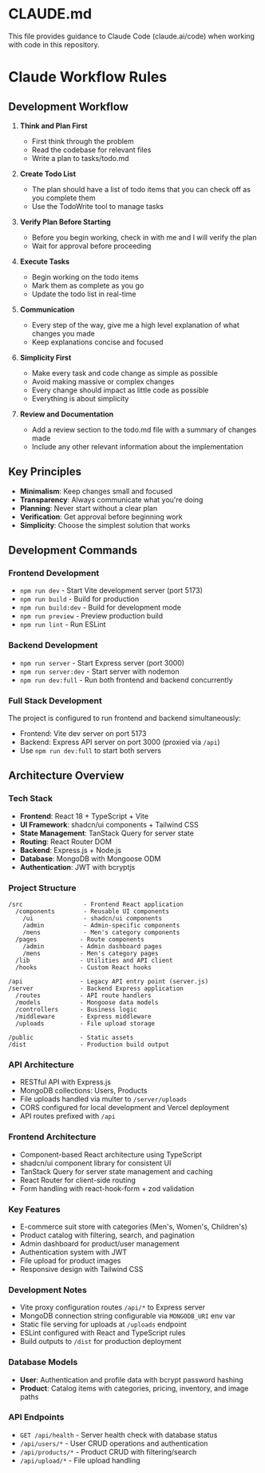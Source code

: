 # CLAUDE.md

This file provides guidance to Claude Code (claude.ai/code) when working with code in this repository.

# Claude Workflow Rules

## Development Workflow

1. **Think and Plan First**
   - First think through the problem
   - Read the codebase for relevant files
   - Write a plan to tasks/todo.md

2. **Create Todo List**
   - The plan should have a list of todo items that you can check off as you complete them
   - Use the TodoWrite tool to manage tasks

3. **Verify Plan Before Starting**
   - Before you begin working, check in with me and I will verify the plan
   - Wait for approval before proceeding

4. **Execute Tasks**
   - Begin working on the todo items
   - Mark them as complete as you go
   - Update the todo list in real-time

5. **Communication**
   - Every step of the way, give me a high level explanation of what changes you made
   - Keep explanations concise and focused

6. **Simplicity First**
   - Make every task and code change as simple as possible
   - Avoid making massive or complex changes
   - Every change should impact as little code as possible
   - Everything is about simplicity

7. **Review and Documentation**
   - Add a review section to the todo.md file with a summary of changes made
   - Include any other relevant information about the implementation

## Key Principles

- **Minimalism**: Keep changes small and focused
- **Transparency**: Always communicate what you're doing
- **Planning**: Never start without a clear plan
- **Verification**: Get approval before beginning work
- **Simplicity**: Choose the simplest solution that works

## Development Commands

### Frontend Development
- `npm run dev` - Start Vite development server (port 5173)
- `npm run build` - Build for production 
- `npm run build:dev` - Build for development mode
- `npm run preview` - Preview production build
- `npm run lint` - Run ESLint

### Backend Development  
- `npm run server` - Start Express server (port 3000)
- `npm run server:dev` - Start server with nodemon
- `npm run dev:full` - Run both frontend and backend concurrently

### Full Stack Development
The project is configured to run frontend and backend simultaneously:
- Frontend: Vite dev server on port 5173
- Backend: Express API server on port 3000 (proxied via `/api`)
- Use `npm run dev:full` to start both servers

## Architecture Overview

### Tech Stack
- **Frontend**: React 18 + TypeScript + Vite
- **UI Framework**: shadcn/ui components + Tailwind CSS
- **State Management**: TanStack Query for server state
- **Routing**: React Router DOM
- **Backend**: Express.js + Node.js
- **Database**: MongoDB with Mongoose ODM
- **Authentication**: JWT with bcryptjs

### Project Structure

```
/src                 - Frontend React application
  /components        - Reusable UI components
    /ui              - shadcn/ui components  
    /admin           - Admin-specific components
    /mens            - Men's category components
  /pages            - Route components
    /admin          - Admin dashboard pages
    /mens           - Men's category pages  
  /lib              - Utilities and API client
  /hooks            - Custom React hooks

/api                - Legacy API entry point (server.js)
/server             - Backend Express application
  /routes           - API route handlers
  /models           - Mongoose data models
  /controllers      - Business logic
  /middleware       - Express middleware
  /uploads          - File upload storage

/public             - Static assets
/dist               - Production build output
```

### API Architecture
- RESTful API with Express.js
- MongoDB collections: Users, Products
- File uploads handled via multer to `/server/uploads`
- CORS configured for local development and Vercel deployment
- API routes prefixed with `/api`

### Frontend Architecture
- Component-based React architecture using TypeScript
- shadcn/ui component library for consistent UI
- TanStack Query for server state management and caching
- React Router for client-side routing
- Form handling with react-hook-form + zod validation

### Key Features
- E-commerce suit store with categories (Men's, Women's, Children's)
- Product catalog with filtering, search, and pagination
- Admin dashboard for product/user management
- Authentication system with JWT
- File upload for product images
- Responsive design with Tailwind CSS

### Development Notes
- Vite proxy configuration routes `/api/*` to Express server
- MongoDB connection string configurable via `MONGODB_URI` env var
- Static file serving for uploads at `/uploads` endpoint
- ESLint configured with React and TypeScript rules
- Build outputs to `/dist` for production deployment

### Database Models
- **User**: Authentication and profile data with bcrypt password hashing
- **Product**: Catalog items with categories, pricing, inventory, and image paths

### API Endpoints
- `GET /api/health` - Server health check with database status
- `/api/users/*` - User CRUD operations and authentication
- `/api/products/*` - Product CRUD with filtering/search
- `/api/upload/*` - File upload handling